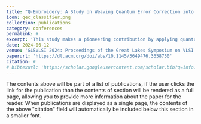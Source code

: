 ```yaml
---
title: "Q-Embroidery: A Study on Weaving Quantum Error Correction into the Fabric of Quantum Classifiers"
icon: qec_classifier.png
collection: publications
category: conferences
permalink: #
excerpt: 'This study makes a pioneering contribution by applying quantum error correction codes (QECCs) for complex, multi-qubit classification tasks. We implement 1-qubit and 2-qubit quantum classifiers with QECCs, specifically the Steane code, and the distance 3 & 5 surface codes to analyze 2-dimensional and 4-dimensional datasets. This research uniquely evaluates the performance of these QECCs in enhancing the robustness and accuracy of quantum classifiers against various physical errors, including bit-flip, phase-flip, and depolarizing errors.'
date: 2024-06-12
venue: 'GLSVLSI 2024: Proceedings of the Great Lakes Symposium on VLSI 2024'
paperurl: 'https://dl.acm.org/doi/abs/10.1145/3649476.3658750'
citation: #
# bibtexurl: 'https://scholar.googleusercontent.com/scholar.bib?q=info:LT3aHOPu9C0J:scholar.google.com/&output=citation&scisdr=CgJN25qjEIuy7q_eyCE:AAZF9b8AAAAAaBjY0CFWaj2OqpXffkCjY_gtAnY&scisig=AAZF9b8AAAAAaBjY0DFjj6Cusav7k9Ma6bQjZhs&scisf=4&ct=citation&cd=-1&hl=en'
---
```


The contents above will be part of a list of publications, if the user clicks the link for the publication than the contents of section will be rendered as a full page, allowing you to provide more information about the paper for the reader. When publications are displayed as a single page, the contents of the above "citation" field will automatically be included below this section in a smaller font.
